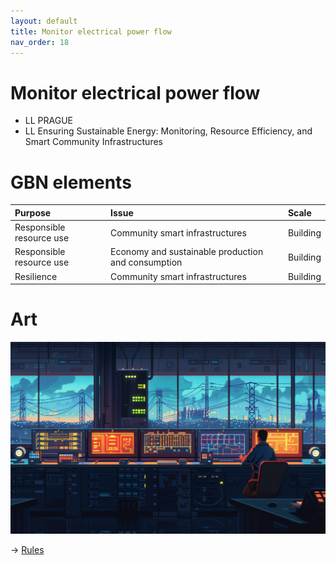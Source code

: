 ```yaml
---
layout: default
title: Monitor electrical power flow
nav_order: 18
---
```


# Monitor electrical power flow

* LL PRAGUE
* LL Ensuring Sustainable Energy: Monitoring, Resource Efficiency, and Smart Community Infrastructures


# GBN elements

| Purpose                  | Issue                                              | Scale    |
|:-------------------------|:---------------------------------------------------|:---------|
| Responsible resource use | Community smart infrastructures                    | Building |
| Responsible resource use | Economy and sustainable production and consumption | Building |
| Resilience               | Community smart infrastructures                    | Building |

# Art

![](art/PRG-A-UC2.png)




-> [Rules](rules.md)
